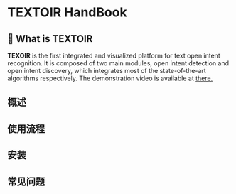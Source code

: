 # TEXTOIR HandBook

## :pushpin: What is TEXTOIR
**TEXOIR** is the first integrated and visualized platform for text open intent recognition. It is composed of two main modules, open intent detection and open intent discovery, which integrates most of the state-of-the-art algorithms respectively. The demonstration video is available at [there.](https://github.com/XTenLee/TEXTOIR)

## 概述

## 使用流程

## 安装

## 常见问题
